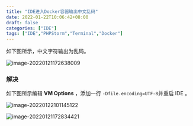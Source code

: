 ```yaml
---
title: "IDE进入Docker容器输出中文乱码"
date: 2022-01-22T10:06:42+08:00
draft: false
categories: ["IDE"]
tags: ["IDE","PHPStorm","Terminal","Docker"]
---
```


如下图所示，中文字符输出为乱码。

![image-20220121172638009](https://image.chance.fyi/image-20220121172638009.png)

### 解决

如下图所示编辑 **VM Options** ，添加一行 `-Dfile.encoding=UTF-8`并重启 IDE 。

![image-20220122101145122](https://image.chance.fyi/image-20220122101145122.png)

![image-20220121172834421](https://image.chance.fyi/image-20220121172834421.png)
